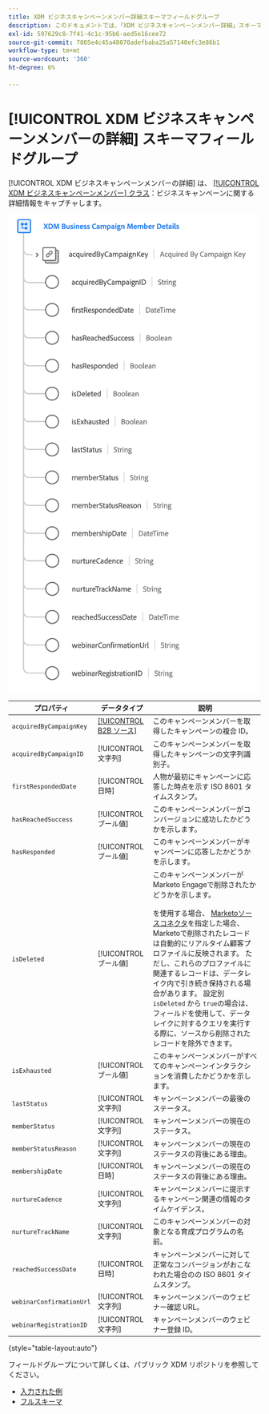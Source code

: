 ```yaml
---
title: XDM ビジネスキャンペーンメンバー詳細スキーマフィールドグループ
description: このドキュメントでは、「XDM ビジネスキャンペーンメンバー詳細」スキーマフィールドグループの概要を説明します。
exl-id: 597629c8-7f41-4c1c-95b6-aed5e16cee72
source-git-commit: 7805e4c45a48070adefbaba25a57140efc3e86b1
workflow-type: tm+mt
source-wordcount: '360'
ht-degree: 6%

---
```


# [!UICONTROL XDM ビジネスキャンペーンメンバーの詳細] スキーマフィールドグループ

[!UICONTROL XDM ビジネスキャンペーンメンバーの詳細] は、 [[!UICONTROL XDM ビジネスキャンペーンメンバー] クラス](../../classes/b2b/business-campaign-members.md)：ビジネスキャンペーンに関する詳細情報をキャプチャします。

![UI に表示される XDM ビジネスキャンペーンメンバー詳細フィールドグループの構造](../../images/field-groups/b2b/business-campaign-member-details.png)

| プロパティ | データタイプ | 説明 |
| --- | --- | --- |
| `acquiredByCampaignKey` | [[!UICONTROL B2B ソース]](../../data-types/b2b-source.md) | このキャンペーンメンバーを取得したキャンペーンの複合 ID。 |
| `acquiredByCampaignID` | [!UICONTROL 文字列] | このキャンペーンメンバーを取得したキャンペーンの文字列識別子。 |
| `firstRespondedDate` | [!UICONTROL 日時] | 人物が最初にキャンペーンに応答した時点を示す ISO 8601 タイムスタンプ。 |
| `hasReachedSuccess` | [!UICONTROL ブール値] | このキャンペーンメンバーがコンバージョンに成功したかどうかを示します。 |
| `hasResponded` | [!UICONTROL ブール値] | このキャンペーンメンバーがキャンペーンに応答したかどうかを示します。 |
| `isDeleted` | [!UICONTROL ブール値] | このキャンペーンメンバーがMarketo Engageで削除されたかどうかを示します。<br><br>を使用する場合、 [Marketoソースコネクタ](../../../sources/connectors/adobe-applications/marketo/marketo.md)を指定した場合、Marketoで削除されたレコードは自動的にリアルタイム顧客プロファイルに反映されます。 ただし、これらのプロファイルに関連するレコードは、データレイク内で引き続き保持される場合があります。 設定別 `isDeleted` から `true`の場合は、フィールドを使用して、データレイクに対するクエリを実行する際に、ソースから削除されたレコードを除外できます。 |
| `isExhausted` | [!UICONTROL ブール値] | このキャンペーンメンバーがすべてのキャンペーンインタラクションを消費したかどうかを示します。 |
| `lastStatus` | [!UICONTROL 文字列] | キャンペーンメンバーの最後のステータス。 |
| `memberStatus` | [!UICONTROL 文字列] | キャンペーンメンバーの現在のステータス。 |
| `memberStatusReason` | [!UICONTROL 文字列] | キャンペーンメンバーの現在のステータスの背後にある理由。 |
| `membershipDate` | [!UICONTROL 日時] | キャンペーンメンバーの現在のステータスの背後にある理由。 |
| `nurtureCadence` | [!UICONTROL 文字列] | キャンペーンメンバーに提示するキャンペーン関連の情報のタイムケイデンス。 |
| `nurtureTrackName` | [!UICONTROL 文字列] | このキャンペーンメンバーの対象となる育成プログラムの名前。 |
| `reachedSuccessDate` | [!UICONTROL 日時] | キャンペーンメンバーに対して正常なコンバージョンがおこなわれた場合のの ISO 8601 タイムスタンプ。 |
| `webinarConfirmationUrl` | [!UICONTROL 文字列] | キャンペーンメンバーのウェビナー確認 URL。 |
| `webinarRegistrationID` | [!UICONTROL 文字列] | キャンペーンメンバーのウェビナー登録 ID。 |

{style=&quot;table-layout:auto&quot;}

フィールドグループについて詳しくは、パブリック XDM リポジトリを参照してください。

* [入力された例](https://github.com/adobe/xdm/blob/master/components/fieldgroups/campaign-member/campaign-member-details.example.1.json)
* [フルスキーマ](https://github.com/adobe/xdm/blob/master/components/fieldgroups/campaign-member/campaign-member-details.schema.json)

